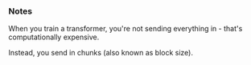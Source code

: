 ### Notes

When you train a transformer, you're not sending everything in - that's computationally expensive. 

Instead, you send in chunks (also known as block size).